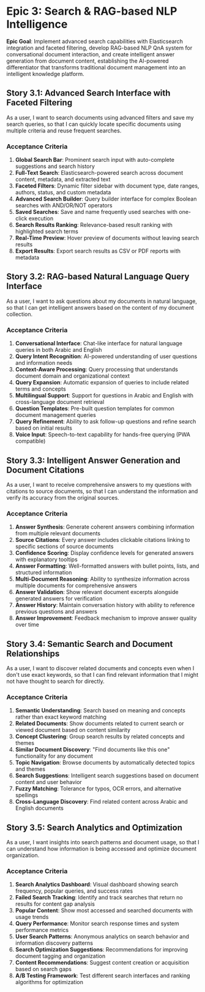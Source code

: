 # Epic 3: Search & RAG-based NLP Intelligence

**Epic Goal**: Implement advanced search capabilities with Elasticsearch integration and faceted filtering, develop RAG-based NLP QnA system for conversational document interaction, and create intelligent answer generation from document content, establishing the AI-powered differentiator that transforms traditional document management into an intelligent knowledge platform.

## Story 3.1: Advanced Search Interface with Faceted Filtering

As a user,
I want to search documents using advanced filters and save my search queries,
so that I can quickly locate specific documents using multiple criteria and reuse frequent searches.

### Acceptance Criteria
1. **Global Search Bar**: Prominent search input with auto-complete suggestions and search history
2. **Full-Text Search**: Elasticsearch-powered search across document content, metadata, and extracted text
3. **Faceted Filters**: Dynamic filter sidebar with document type, date ranges, authors, status, and custom metadata
4. **Advanced Search Builder**: Query builder interface for complex Boolean searches with AND/OR/NOT operators
5. **Saved Searches**: Save and name frequently used searches with one-click execution
6. **Search Results Ranking**: Relevance-based result ranking with highlighted search terms
7. **Real-Time Preview**: Hover preview of documents without leaving search results
8. **Export Results**: Export search results as CSV or PDF reports with metadata

## Story 3.2: RAG-based Natural Language Query Interface

As a user,
I want to ask questions about my documents in natural language,
so that I can get intelligent answers based on the content of my document collection.

### Acceptance Criteria
1. **Conversational Interface**: Chat-like interface for natural language queries in both Arabic and English
2. **Query Intent Recognition**: AI-powered understanding of user questions and information needs
3. **Context-Aware Processing**: Query processing that understands document domain and organizational context
4. **Query Expansion**: Automatic expansion of queries to include related terms and concepts
5. **Multilingual Support**: Support for questions in Arabic and English with cross-language document retrieval
6. **Question Templates**: Pre-built question templates for common document management queries
7. **Query Refinement**: Ability to ask follow-up questions and refine search based on initial results
8. **Voice Input**: Speech-to-text capability for hands-free querying (PWA compatible)

## Story 3.3: Intelligent Answer Generation and Document Citations

As a user,
I want to receive comprehensive answers to my questions with citations to source documents,
so that I can understand the information and verify its accuracy from the original sources.

### Acceptance Criteria
1. **Answer Synthesis**: Generate coherent answers combining information from multiple relevant documents
2. **Source Citations**: Every answer includes clickable citations linking to specific sections of source documents
3. **Confidence Scoring**: Display confidence levels for generated answers with explanatory tooltips
4. **Answer Formatting**: Well-formatted answers with bullet points, lists, and structured information
5. **Multi-Document Reasoning**: Ability to synthesize information across multiple documents for comprehensive answers
6. **Answer Validation**: Show relevant document excerpts alongside generated answers for verification
7. **Answer History**: Maintain conversation history with ability to reference previous questions and answers
8. **Answer Improvement**: Feedback mechanism to improve answer quality over time

## Story 3.4: Semantic Search and Document Relationships

As a user,
I want to discover related documents and concepts even when I don't use exact keywords,
so that I can find relevant information that I might not have thought to search for directly.

### Acceptance Criteria
1. **Semantic Understanding**: Search based on meaning and concepts rather than exact keyword matching
2. **Related Documents**: Show documents related to current search or viewed document based on content similarity
3. **Concept Clustering**: Group search results by related concepts and themes
4. **Similar Document Discovery**: "Find documents like this one" functionality for any document
5. **Topic Navigation**: Browse documents by automatically detected topics and themes
6. **Search Suggestions**: Intelligent search suggestions based on document content and user behavior
7. **Fuzzy Matching**: Tolerance for typos, OCR errors, and alternative spellings
8. **Cross-Language Discovery**: Find related content across Arabic and English documents

## Story 3.5: Search Analytics and Optimization

As a user,
I want insights into search patterns and document usage,
so that I can understand how information is being accessed and optimize document organization.

### Acceptance Criteria
1. **Search Analytics Dashboard**: Visual dashboard showing search frequency, popular queries, and success rates
2. **Failed Search Tracking**: Identify and track searches that return no results for content gap analysis
3. **Popular Content**: Show most accessed and searched documents with usage trends
4. **Query Performance**: Monitor search response times and system performance metrics
5. **User Search Patterns**: Anonymous analytics on search behavior and information discovery patterns
6. **Search Optimization Suggestions**: Recommendations for improving document tagging and organization
7. **Content Recommendations**: Suggest content creation or acquisition based on search gaps
8. **A/B Testing Framework**: Test different search interfaces and ranking algorithms for optimization
